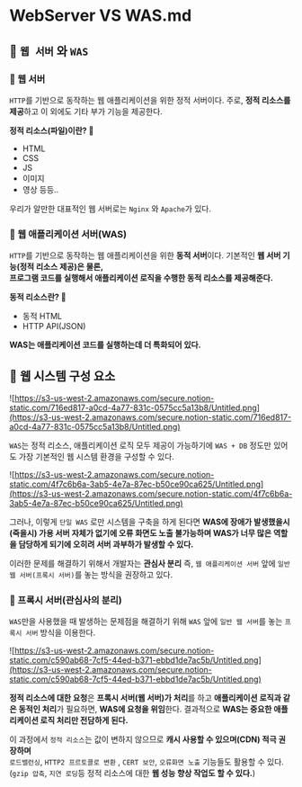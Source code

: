 # WebServer VS WAS.md
## 📖 `웹 서버` 와 `WAS`

### 📄 웹 서버

`HTTP`를 기반으로 동작하는 웹 애플리케이션을 위한 정적 서버이다.
주로, **정적 리소스를 제공**하고 이 외에도 기타 부가 기능을 제공한다.

**정적 리소스(파일)이란? 🤔**

- HTML
- CSS
- JS
- 이미지
- 영상 등등..

우리가 알만한 대표적인 웹 서버로는 `Nginx` 와 `Apache`가 있다.

### 📄 웹 애플리케이션 서버(WAS)

`HTTP`를 기반으로 동작하는 웹 애플리케이션을 위한 **동적 서버**이다.
기본적인 **웹 서버 기능(정적 리소스 제공)은 물론,  
프로그램 코드를 실행해서 애플리케이션 로직을 수행한 동적 리소스를 제공해준다.**

**동적 리소스란? 🤔**

- 동적 HTML
- HTTP API(JSON)

**WAS는 애플리케이션 코드를 실행하는데 더 특화되어 있다.**

## 📖 웹 시스템 구성 요소

![https://s3-us-west-2.amazonaws.com/secure.notion-static.com/716ed817-a0cd-4a77-831c-0575cc5a13b8/Untitled.png](https://s3-us-west-2.amazonaws.com/secure.notion-static.com/716ed817-a0cd-4a77-831c-0575cc5a13b8/Untitled.png)

`WAS`는 정적 리소스, 애플리케이션 로직 모두 제공이 가능하기에
`WAS + DB` 정도만 있어도 가장 기본적인 웹 시스템 환경을 구성할 수 있다.

![https://s3-us-west-2.amazonaws.com/secure.notion-static.com/4f7c6b6a-3ab5-4e7a-87ec-b50ce90ca625/Untitled.png](https://s3-us-west-2.amazonaws.com/secure.notion-static.com/4f7c6b6a-3ab5-4e7a-87ec-b50ce90ca625/Untitled.png)

그러나, 이렇게 `단일 WAS` 로만 시스템을 구축을 하게 된다면
**WAS에 장애가 발생했을시(죽을시) 가용 서버 자체가 없기에 오류 화면도 노출 불가능하며
WAS가 너무 많은 역할을 담당하게 되기에 오히려 서버 과부하가 발생할 수 있다.**

이러한 문제를 해결하기 위해서 개발자는 **관심사 분리**
즉, `웹 애플리케이션 서버` 앞에 `일반 웹 서버(프록시 서버)`를 놓는 방식을 권장하고 있다.

### 📄 프록시 서버(관심사의 분리)

`WAS`만을  사용했을 때 발생하는 문제점을 해결하기 위해
`WAS` 앞에 `일반 웹 서버`를 놓는 `프록시 서버` 방식을 이용한다.

![https://s3-us-west-2.amazonaws.com/secure.notion-static.com/c590ab68-7cf5-44ed-b371-ebbd1de7ac5b/Untitled.png](https://s3-us-west-2.amazonaws.com/secure.notion-static.com/c590ab68-7cf5-44ed-b371-ebbd1de7ac5b/Untitled.png)

**정적 리소스에 대한 요청**은 **프록시 서버(웹 서버)가 처리**를 하고
**애플리케이션 로직과 같은 동적인 처리**가 필요하면, **WAS에 요청을 위임**한다.
결과적으로 **WAS는 중요한 애플리케이션 로직 처리만 전담하게 된다.**

이 과정에서  `정적 리소스`는 값이 변하지 않으므로 **캐시 사용할 수 있으며(CDN) 적극 권장하며**   
`로드밸런싱`, `HTTP2 프르토콜로 변환` , `CERT 보안`, `오류화면 노출` 기능들도 활용할 수 있다.
(`gzip 압축`, `지연 로딩`등 정적 리소스에 대한 **웹 성능 향상 작업도 할 수 있다.**)
